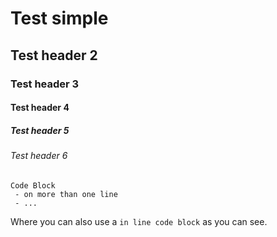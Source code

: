 Test simple
===========

Test header 2
-------------

### Test header 3

#### Test header 4

##### Test header 5

###### Test header 6

```
Code Block
 - on more than one line
 - ...
```

Where you can also use a `in line code block` as you can see.
